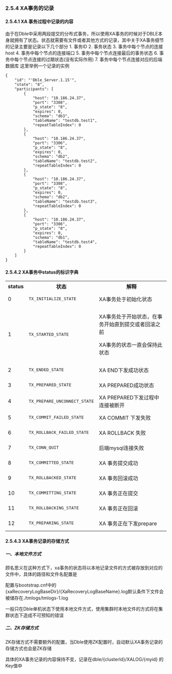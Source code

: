 ###  2.5.4 XA事务的记录

#### 2.5.4.1 XA 事务过程中记录的内容       
 
 由于在Dble中采用两段提交的分布式事务，所以使用XA事务的时候对于DBLE本身就拥有了状态。状态就需要有文件或者其他方式的记录，其中关于XA事务细节的记录主要是记录以下几个部分
           1. 事务ID
           2. 事务状态
           3. 事务中每个节点的连接host
           4. 事务中每个节点的连接端口
           5. 事务中每个节点连接最后的事务状态
           6. 事务中每个节点连接的过期状态(没有实际作用)
           7. 事务中每个节点连接对应的后端数据库
这里举例一个记录的实例
```
{
    "id": "'Dble_Server.1.15'",
    "state": "8",
    "participants": [
        {
            "host": "10.186.24.37",
            "port": "3308",
            "p_state": "8",
            "expires": 0,
            "schema": "db3",
            "tableName": "testdb.test1",
            "repeatTableIndex": 0
        },
        {
            "host": "10.186.24.37",
            "port": "3306",
            "p_state": "8",
            "expires": 0,
            "schema": "db2",
            "tableName": "testdb.test2",
            "repeatTableIndex": 0
        },
        {
            "host": "10.186.24.37",
            "port": "3308",
            "p_state": "8",
            "expires": 0,
            "schema": "db2",
            "tableName": "testdb.test3",
            "repeatTableIndex": 0
        },
        {
            "host": "10.186.24.37",
            "port": "3306",
            "p_state": "8",
            "expires": 0,
            "schema": "db1",
            "tableName": "testdb.test4",
            "repeatTableIndex": 0
        }
    ]
}
```

#### 2.5.4.2 XA事务中status的标识字典
<table>
    <tr>
        <th>
            status
        </th>
        <th>
            状态
        </th>
        <th>
            解释
        </th>
    </tr>
    <tr>
        <td>0</td>
        <td><pre>TX_INITIALIZE_STATE</pre></td>
        <td>XA事务处于初始化状态</td>
    </tr>
    <tr>
        <td>1</td>
        <td><pre>TX_STARTED_STATE</pre></td>
        <td>
            <p>XA事务处于开始状态，在事务开始直到提交或者回滚之前</p>
            <p>XA事务的状态一直会保持此状态</p>
        </td>
    </tr>
    <tr>
        <td>2</td>
        <td><pre>TX_ENDED_STATE</pre></td>
        <td>XA END下发成功状态</td>
    </tr>
    <tr>
        <td>3</td>
        <td><pre>TX_PREPARED_STATE</pre></td>
        <td>XA PREPARED成功状态</td>
    </tr>
    <tr>
        <td>4</td>
        <td><pre>TX_PREPARE_UNCONNECT_STATE</pre></td>
        <td>XA PREPARED下发过程中连接被断开</td>
    </tr>
    <tr>
        <td>5</td>
        <td><pre>TX_COMMIT_FAILED_STATE</pre></td>
        <td>XA COMMIT 下发失败</td>
    </tr>
    <tr>
        <td>6</td>
        <td><pre>TX_ROLLBACK_FAILED_STATE</pre></td>
        <td>XA ROLLBACK 失败</td>
    </tr>
    <tr>
        <td>7</td>
        <td><pre>TX_CONN_QUIT</pre></td>
        <td>后端mysql连接失败</td>
    </tr>
    <tr>
        <td>8</td>
        <td><pre>TX_COMMITTED_STATE</pre></td>
        <td>XA 事务提交成功</td>
    </tr>
    <tr>
        <td>9</td>
        <td><pre>TX_ROLLBACKED_STATE</pre></td>
        <td>XA 事务回滚成功</td>
    </tr>
    <tr>
        <td>10</td>
        <td><pre>TX_COMMITTING_STATE</pre></td>
        <td>XA 事务正在提交</td>
    </tr>
    <tr>
        <td>11</td>
        <td><pre>TX_ROLLBACKING_STATE</pre></td>
        <td>XA 事务正在回滚</td>
    </tr>
    <tr>
        <td>12</td>
        <td><pre>TX_PREPARING_STATE</pre></td>
        <td>XA 事务正在下发prepare</td>
    </tr>
</table>

#### 2.5.4.3  XA事务记录的存储方式
#####  一、本地文件方式
   顾名思义在这种方式下，xa事务的状态将以本地记录文件的方式被存放到对应的文件中，具体的路径和文件名配置是

   配置与bootstrap.cnf中的{xaRecoveryLogBaseDir}/{XaRecoveryLogBaseName}.log默认条件下文件会被储存在./tmlogs/tmlogs-1.log

   一般只在Dble单机状态下使用本地文件方式，使用集群时本地文件的方式将在集群状态下造成不可预知的错误

#####  二、ZK存储方式
   ZK存储方式不需要额外的配置，当Dble使用ZK配置时，自动默认XA事务记录的存储方式也会是ZK存储

   具体的XA事务记录的内容保持不变，记录在dble/{clusterId}/XALOG/{myid} 的Key值中

   
